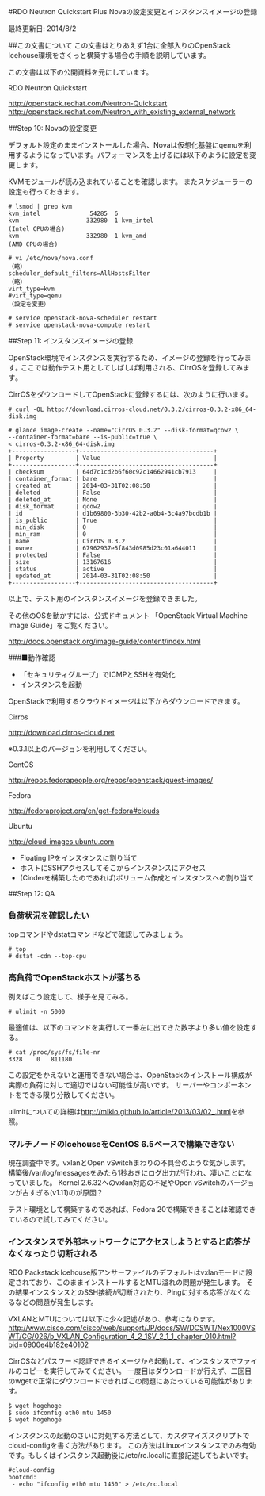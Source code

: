 #RDO Neutron Quickstart Plus Novaの設定変更とインスタンスイメージの登録

最終更新日: 2014/8/2

##この文書について
この文書はとりあえず1台に全部入りのOpenStack Icehouse環境をさくっと構築する場合の手順を説明しています。

この文書は以下の公開資料を元にしています。

RDO Neutron Quickstart

<http://openstack.redhat.com/Neutron-Quickstart>
<http://openstack.redhat.com/Neutron_with_existing_external_network>

##Step 10: Novaの設定変更

デフォルト設定のままインストールした場合、Novaは仮想化基盤にqemuを利用するようになっています。パフォーマンスを上げるには以下のように設定を変更します。

KVMモジュールが読み込まれていることを確認します。
またスケジューラーの設定も行っておきます。

````
# lsmod | grep kvm
kvm_intel              54285  6
kvm                   332980  1 kvm_intel
(Intel CPUの場合)
kvm                   332980  1 kvm_amd
(AMD CPUの場合)

# vi /etc/nova/nova.conf
（略）
scheduler_default_filters=AllHostsFilter
（略）
virt_type=kvm
#virt_type=qemu
（設定を変更）

# service openstack-nova-scheduler restart
# service openstack-nova-compute restart
````


##Step 11: インスタンスイメージの登録

OpenStack環境でインスタンスを実行するため、イメージの登録を行ってみます｡
ここでは動作テスト用としてしばしば利用される、CirrOSを登録してみます｡

CirrOSをダウンロードしてOpenStackに登録するには、次のように行います。

````
# curl -OL http://download.cirros-cloud.net/0.3.2/cirros-0.3.2-x86_64-disk.img

# glance image-create --name="CirrOS 0.3.2" --disk-format=qcow2 \
--container-format=bare --is-public=true \
< cirros-0.3.2-x86_64-disk.img
+------------------+--------------------------------------+
| Property         | Value                                |
+------------------+--------------------------------------+
| checksum         | 64d7c1cd2b6f60c92c14662941cb7913     |
| container_format | bare                                 |
| created_at       | 2014-03-31T02:08:50                  |
| deleted          | False                                |
| deleted_at       | None                                 |
| disk_format      | qcow2                                |
| id               | d1b69800-3b30-42b2-a0b4-3c4a97bcdb1b |
| is_public        | True                                 |
| min_disk         | 0                                    |
| min_ram          | 0                                    |
| name             | CirrOS 0.3.2                         |
| owner            | 67962937e5f843d0985d23c01a644011     |
| protected        | False                                |
| size             | 13167616                             |
| status           | active                               |
| updated_at       | 2014-03-31T02:08:50                  |
+------------------+--------------------------------------+
````

以上で、テスト用のインスタンスイメージを登録できました｡

その他のOSを動かすには、公式ドキュメント
「OpenStack Virtual Machine Image Guide」をご覧ください｡

<http://docs.openstack.org/image-guide/content/index.html>


###■動作確認
- 「セキュリティグループ」でICMPとSSHを有効化
- インスタンスを起動

OpenStackで利用するクラウドイメージは以下からダウンロードできます。

Cirros

<http://download.cirros-cloud.net>

※0.3.1以上のバージョンを利用してください｡

CentOS

<http://repos.fedorapeople.org/repos/openstack/guest-images/>

Fedora

<http://fedoraproject.org/en/get-fedora#clouds>

Ubuntu

<http://cloud-images.ubuntu.com>

- Floating IPをインスタンスに割り当て
- ホストにSSHアクセスしてそこからインスタンスにアクセス
- (Cinderを構築したのであれば)ボリューム作成とインスタンスへの割り当て


##Step 12: QA

### 負荷状況を確認したい

topコマンドやdstatコマンドなどで確認してみましょう。

````
# top
# dstat -cdn --top-cpu
````

### 高負荷でOpenStackホストが落ちる

例えばこう設定して、様子を見てみる。

````
# ulimit -n 5000
````

最適値は、以下のコマンドを実行して一番左に出てきた数字より多い値を設定する。

````
# cat /proc/sys/fs/file-nr
3328	0	811180
````

この設定をかえないと運用できない場合は、OpenStackのインストール構成が実際の負荷に対して適切ではない可能性が高いです。
サーバーやコンポーネントをできる限り分散してください。

ulimitについての詳細は<http://mikio.github.io/article/2013/03/02_.html>を参照。


### マルチノードのIcehouseをCentOS 6.5ベースで構築できない

現在調査中です。vxlanとOpen vSwitchまわりの不具合のような気がします。
構築後/var/log/messagesをみたら1秒おきにログ出力が行われ、凄いことになっていました。
Kernel 2.6.32へのvxlan対応の不足やOpen vSwitchのバージョンが古すぎる(v1.11)のが原因？

テスト環境として構築するのであれば、Fedora 20で構築できることは確認できているので試してみてください。

### インスタンスで外部ネットワークにアクセスしようとすると応答がなくなったり切断される

RDO Packstack Icehouse版アンサーファイルのデフォルトはvxlanモードに設定されており、このままインストールするとMTU溢れの問題が発生します。
その結果インスタンスとのSSH接続が切断されたり、Pingに対する応答がなくなるなどの問題が発生します。

VXLANとMTUについては以下に少々記述があり、参考になります。
<http://www.cisco.com/cisco/web/support/JP/docs/SW/DCSWT/Nex1000VSWT/CG/026/b_VXLAN_Configuration_4_2_1SV_2_1_1_chapter_010.html?bid=0900e4b182e40102>

CirrOSなどパスワード認証できるイメージから起動して、インスタンスでファイルのコピーを実行してみてください。
一度目はダウンロードが行えず、二回目のwgetで正常にダウンロードできればこの問題にあたっている可能性があります。

````
$ wget hogehoge
$ sudo ifconfig eth0 mtu 1450
$ wget hogehoge
````

インスタンスの起動のさいに対処する方法として、カスタマイズスクリプトでcloud-configを書く方法があります。
この方法はLinuxインスタンスでのみ有効です。もしくはインスタンス起動後に/etc/rc.localに直接記述してもよいです。

````
#cloud-config
bootcmd:
 - echo "ifconfig eth0 mtu 1450" > /etc/rc.local
````
